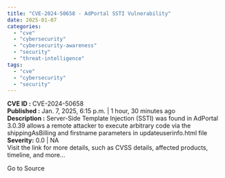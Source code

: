 ```yaml
---
title: "CVE-2024-50658 - AdPortal SSTI Vulnerability"
date: 2025-01-07
categories: 
  - "cve"
  - "cybersecurity"
  - "cybersecurity-awareness"
  - "security"
  - "threat-intelligence"
tags: 
  - "cve"
  - "cybersecurity"
  - "security"
---
```


**CVE ID :** CVE-2024-50658  
**Published :** Jan. 7, 2025, 6:15 p.m. | 1 hour, 30 minutes ago  
**Description :** Server-Side Template Injection (SSTI) was found in AdPortal 3.0.39 allows a remote attacker to execute arbitrary code via the shippingAsBilling and firstname parameters in updateuserinfo.html file  
**Severity:** 0.0 | NA  
Visit the link for more details, such as CVSS details, affected products, timeline, and more...

Go to Source
